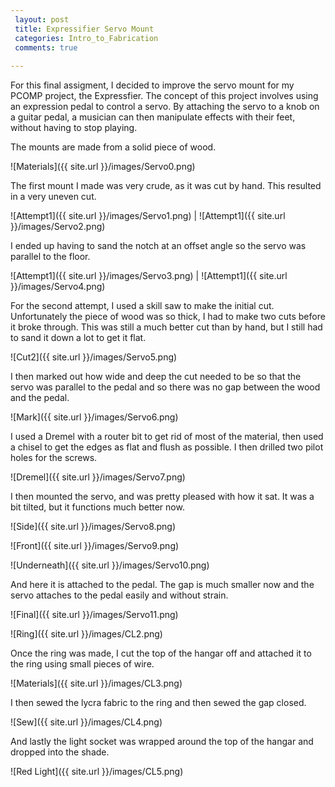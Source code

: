 ```yaml
---
 layout: post
 title: Expressifier Servo Mount
 categories: Intro_to_Fabrication
 comments: true
 
---
```

For this final assigment, I decided to improve the servo mount for my PCOMP project, the Expressfier. The concept of this project involves using an expression pedal to control a servo. By attaching the servo to a knob on a guitar pedal, a musician can then manipulate effects with their feet, without having to stop playing. 

The mounts are made from a solid piece of wood. 

![Materials]({{ site.url }}/images/Servo0.png) 

The first mount I made was very crude, as it was cut by hand. This resulted in a very uneven cut. 

![Attempt1]({{ site.url }}/images/Servo1.png) | 
![Attempt1]({{ site.url }}/images/Servo2.png) 

I ended up having to sand the notch at an offset angle so the servo was parallel to the floor. 

![Attempt1]({{ site.url }}/images/Servo3.png) | 
![Attempt1]({{ site.url }}/images/Servo4.png) 

For the second attempt, I used a skill saw to make the initial cut. Unfortunately the piece of wood was so thick, I had to make two cuts before it broke through. This was still a much better cut than by hand, but I still had to sand it down a lot to get it flat. 

![Cut2]({{ site.url }}/images/Servo5.png)

I then marked out how wide and deep the cut needed to be so that the servo was parallel to the pedal and so there was no gap between the wood and the pedal. 

![Mark]({{ site.url }}/images/Servo6.png)

I used a Dremel with a router bit to get rid of most of the material, then used a chisel to get the edges as flat and flush as possible. I then drilled two pilot holes for the screws.

![Dremel]({{ site.url }}/images/Servo7.png)

I then mounted the servo, and was pretty pleased with how it sat. It was a bit tilted, but it functions much better now. 

![Side]({{ site.url }}/images/Servo8.png)

![Front]({{ site.url }}/images/Servo9.png)

![Underneath]({{ site.url }}/images/Servo10.png)

And here it is attached to the pedal. The gap is much smaller now and the servo attaches to the pedal easily and without strain. 

![Final]({{ site.url }}/images/Servo11.png)







 

![Ring]({{ site.url }}/images/CL2.png) 

Once the ring was made, I cut the top of the hangar off and attached it to the ring using small pieces of wire. 

![Materials]({{ site.url }}/images/CL3.png) 

I then sewed the lycra fabric to the ring and then sewed the gap closed. 

![Sew]({{ site.url }}/images/CL4.png) 

And lastly the light socket was wrapped around the top of the hangar and dropped into the shade.

![Red Light]({{ site.url }}/images/CL5.png)



